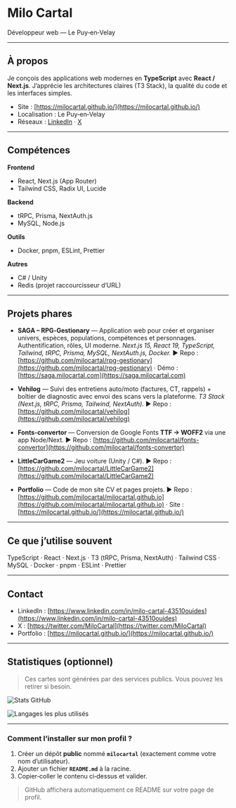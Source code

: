 # Milo Cartal

Développeur web — Le Puy‑en‑Velay

---

## À propos

Je conçois des applications web modernes en **TypeScript** avec **React / Next.js**. J’apprécie les architectures claires (T3 Stack), la qualité du code et les interfaces simples.

* Site : [https://milocartal.github.io/](https://milocartal.github.io/)
* Localisation : Le Puy‑en‑Velay
* Réseaux : [LinkedIn](https://www.linkedin.com/in/milo-cartal-43510ouides) · [X](https://twitter.com/MiloCartal)

---

## Compétences

**Frontend**

* React, Next.js (App Router)
* Tailwind CSS, Radix UI, Lucide

**Backend**

* tRPC, Prisma, NextAuth.js
* MySQL, Node.js

**Outils**

* Docker, pnpm, ESLint, Prettier

**Autres**

* C# / Unity
* Redis (projet raccourcisseur d’URL)

---

## Projets phares

* **SAGA – RPG‑Gestionary** — Application web pour créer et organiser univers, espèces, populations, compétences et personnages. Authentification, rôles, UI moderne. *Next.js 15, React 19, TypeScript, Tailwind, tRPC, Prisma, MySQL, NextAuth.js, Docker.*
  ▶︎ Repo : [https://github.com/milocartal/rpg-gestionary](https://github.com/milocartal/rpg-gestionary) · Démo : [https://saga.milocartal.com](https://saga.milocartal.com)

* **Vehilog** — Suivi des entretiens auto/moto (factures, CT, rappels) + boîtier de diagnostic avec envoi des scans vers la plateforme. *T3 Stack (Next.js, tRPC, Prisma, Tailwind, NextAuth).*
  ▶︎ Repo : [https://github.com/milocartal/vehilog](https://github.com/milocartal/vehilog)

* **Fonts‑convertor** — Conversion de Google Fonts **TTF → WOFF2** via une app Node/Next.
  ▶︎ Repo : [https://github.com/milocartal/fonts-convertor](https://github.com/milocartal/fonts-convertor)

* **LittleCarGame2** — Jeu voiture (Unity / C#).
  ▶︎ Repo : [https://github.com/milocartal/LittleCarGame2](https://github.com/milocartal/LittleCarGame2)

* **Portfolio** — Code de mon site CV et pages projets.
  ▶︎ Repo : [https://github.com/milocartal/milocartal.github.io](https://github.com/milocartal/milocartal.github.io) · Site : [https://milocartal.github.io/](https://milocartal.github.io/)

---

## Ce que j’utilise souvent

TypeScript · React · Next.js · T3 (tRPC, Prisma, NextAuth) · Tailwind CSS · MySQL · Docker · pnpm · ESLint · Prettier

---

## Contact

* LinkedIn : [https://www.linkedin.com/in/milo-cartal-43510ouides](https://www.linkedin.com/in/milo-cartal-43510ouides)
* X : [https://twitter.com/MiloCartal](https://twitter.com/MiloCartal)
* Portfolio : [https://milocartal.github.io/](https://milocartal.github.io/)

---

## Statistiques (optionnel)

> Ces cartes sont générées par des services publics. Vous pouvez les retirer si besoin.

![Stats GitHub](https://github-readme-stats.vercel.app/api?username=milocartal\&show_icons=true\&hide_title=true)

![Langages les plus utilisés](https://github-readme-stats.vercel.app/api/top-langs/?username=milocartal\&layout=compact)

---

### Comment l’installer sur mon profil ?

1. Créer un dépôt **public** nommé **`milocartal`** (exactement comme votre nom d’utilisateur).
2. Ajouter un fichier **`README.md`** à la racine.
3. Copier‑coller le contenu ci‑dessus et valider.

> GitHub affichera automatiquement ce README sur votre page de profil.

